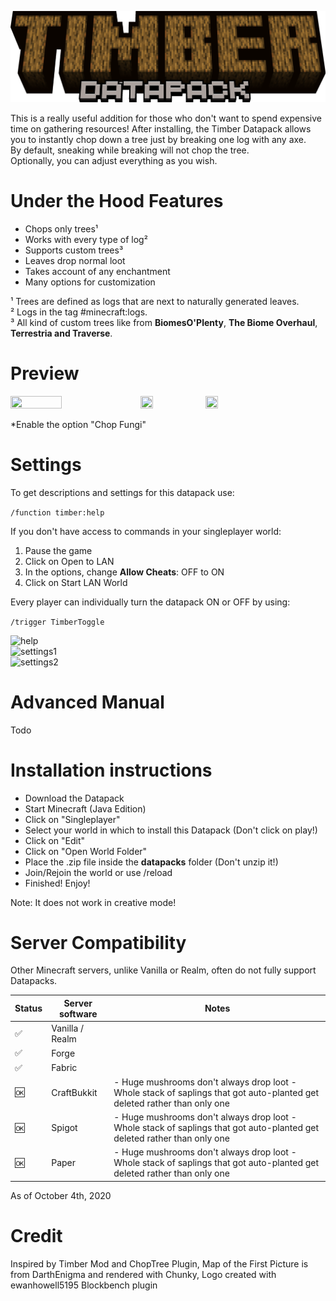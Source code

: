 ![logo](.github/resources/logo.png)  

This is a really useful addition for those who don't want to spend expensive time on gathering resources! After installing, the Timber Datapack allows you to instantly chop down a tree just by breaking one log with any axe.  
By default, sneaking while breaking will not chop the tree.  
Optionally, you can adjust everything as you wish.  

# Under the Hood Features
- Chops only trees¹
- Works with every type of log²
- Supports custom trees³
- Leaves drop normal loot
- Takes account of any enchantment
- Many options for customization

¹ Trees are defined as logs that are next to naturally generated leaves.  
² Logs in the tag #minecraft:logs.  
³ All kind of custom trees like from **BiomesO'Plenty**, **The Biome Overhaul**, **Terrestria and Traverse**.  

# Preview
<img src=".github/resources/chop_tree.gif" width="40.4%" height="40.4%"/>

<img src=".github/resources/chop_nether_tree.gif" width="20%" height="20%"/>
<img src=".github/resources/chop_fungi.gif" width="20%" height="20%"/>
 
*Enable the option "Chop Fungi"

# Settings
To get descriptions and settings for this datapack use:

```/function timber:help```

If you don't have access to commands in your singleplayer world:  
1. Pause the game  
2. Click on Open to LAN  
3. In the options, change **Allow Cheats**: OFF to ON  
4. Click on Start LAN World  


Every player can individually turn the datapack ON or OFF by using:

```/trigger TimberToggle```

![help](.github/resources/help.png)  
![settings1](.github/resources/settings1.png)  
![settings2](.github/resources/settings2.png)  

# Advanced Manual
Todo

# Installation instructions
- Download the Datapack
- Start Minecraft (Java Edition)
- Click on "Singleplayer"
- Select your world in which to install this Datapack (Don't click on play!)
- Click on "Edit"
- Click on "Open World Folder"
- Place the .zip file inside the **datapacks** folder (Don't unzip it!)
- Join/Rejoin the world or use /reload
- Finished! Enjoy!

Note: It does not work in creative mode!

# Server Compatibility
Other Minecraft servers, unlike Vanilla or Realm, often do not fully support Datapacks.  

Status | Server software | Notes
--- | --- | ---
✅ | Vanilla / Realm
✅ | Forge	|
✅ | Fabric |
🆗 | CraftBukkit | - Huge mushrooms don't always drop loot - Whole stack of saplings that got auto-planted get deleted rather than only one
🆗 | Spigot | - Huge mushrooms don't always drop loot - Whole stack of saplings that got auto-planted get deleted rather than only one
🆗 | Paper | - Huge mushrooms don't always drop loot - Whole stack of saplings that got auto-planted get deleted rather than only one

As of October 4th, 2020

# Credit
Inspired by Timber Mod and ChopTree Plugin, Map of the First Picture is from DarthEnigma and rendered with Chunky, Logo created with ewanhowell5195 Blockbench plugin  